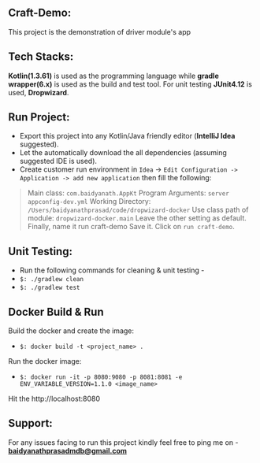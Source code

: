 ## Craft-Demo:
This project is the demonstration of driver module's app

## Tech Stacks: 
**Kotlin(1.3.61)** is used as the programming language while **gradle wrapper(6.x)** is used as the build and test tool. For unit testing  **JUnit4.12** is used, **Dropwizard**. 

## Run Project:
- Export this project into any Kotlin/Java friendly editor (**IntelliJ Idea** suggested). 
- Let the automatically download the all dependencies (assuming suggested IDE is used).
- Create customer run environment in `Idea` -> `Edit Configuration -> Application -> add new application` then fill the following:  
> Main class: `com.baidyanath.AppKt`
> Program Arguments: `server appconfig-dev.yml`
> Working Directory: `/Users/baidyanathprasad/code/dropwizard-docker`
> Use class path of module: `dropwizard-docker.main`
> Leave the other setting as default.
> Finally, name it run craft-demo
> Save it.
> Click on `run craft-demo`.

## Unit Testing:
- Run the following commands for cleaning & unit testing - 
- `$: ./gradlew clean`
- `$: ./gradlew test`

## Docker Build & Run
Build the docker and create the image:
- `$: docker build -t <project_name> .`

Run the docker image:
- `$: docker run -it -p 8080:9080 -p 8081:8081 -e ENV_VARIABLE_VERSION=1.1.0 <image_name>`

Hit the http://localhost:8080
 
## Support:
For any issues facing to run this project kindly feel free to ping me on -**baidyanathprasadmdb@gmail.com**
